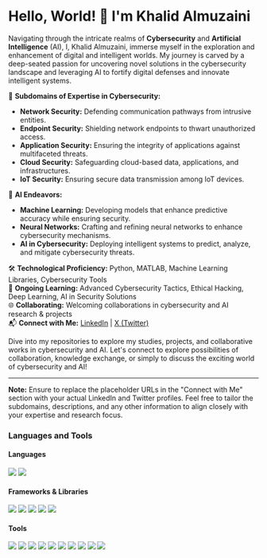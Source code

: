 # Hello, World! 👋 I'm Khalid Almuzaini

Navigating through the intricate realms of **Cybersecurity** and **Artificial Intelligence** (AI), I, Khalid Almuzaini, immerse myself in the exploration and enhancement of digital and intelligent worlds. My journey is carved by a deep-seated passion for uncovering novel solutions in the cybersecurity landscape and leveraging AI to fortify digital defenses and innovate intelligent systems.

🚀 **Subdomains of Expertise in Cybersecurity:**
- **Network Security:** Defending communication pathways from intrusive entities.
- **Endpoint Security:** Shielding network endpoints to thwart unauthorized access.
- **Application Security:** Ensuring the integrity of applications against multifaceted threats.
- **Cloud Security:** Safeguarding cloud-based data, applications, and infrastructures.
- **IoT Security:** Ensuring secure data transmission among IoT devices.

🤖 **AI Endeavors:**
- **Machine Learning:** Developing models that enhance predictive accuracy while ensuring security.
- **Neural Networks:** Crafting and refining neural networks to enhance cybersecurity mechanisms.
- **AI in Cybersecurity:** Deploying intelligent systems to predict, analyze, and mitigate cybersecurity threats.

🛠 **Technological Proficiency:** Python, MATLAB, Machine Learning Libraries, Cybersecurity Tools  
🌱 **Ongoing Learning:** Advanced Cybersecurity Tactics, Ethical Hacking, Deep Learning, AI in Security Solutions  
🌐 **Collaborating:** Welcoming collaborations in cybersecurity and AI research & projects  
📬 **Connect with Me:** [LinkedIn](https://www.linkedin.com/in/kmuzaini/) | [X (Twitter)](https://x.com/kmuzaini)  

Dive into my repositories to explore my studies, projects, and collaborative works in cybersecurity and AI. Let's connect to explore possibilities of collaboration, knowledge exchange, or simply to discuss the exciting world of cybersecurity and AI!

---

**Note:** Ensure to replace the placeholder URLs in the "Connect with Me" section with your actual LinkedIn and Twitter profiles. Feel free to tailor the subdomains, descriptions, and any other information to align closely with your expertise and research focus.
### Languages and Tools
#### Languages
<p align="left">
  <img src="https://img.shields.io/badge/python-3776AB?&style=for-the-badge&logo=python&logoColor=white"/>
  <img src="https://img.shields.io/badge/MATLAB-0076A8?style=for-the-badge&logo=mathworks&logoColor=white"/>

  <!-- Add more languages here -->
</p>

#### Frameworks & Libraries
<p align="left">
  <img src="https://img.shields.io/badge/pandas-150458?style=for-the-badge&logo=pandas&logoColor=white"/>
  <img src="https://img.shields.io/badge/numpy-013243?style=for-the-badge&logo=numpy&logoColor=white"/>
  <img src="https://img.shields.io/badge/matplotlib-11557c?style=for-the-badge&logo=matplotlib&logoColor=white"/>
  <img src="https://img.shields.io/badge/seaborn-3776AB?style=for-the-badge&logo=seaborn&logoColor=white"/>
  <img src="https://img.shields.io/badge/Flutter-02569B?style=for-the-badge&logo=flutter&logoColor=white"/>

  
  <!-- Add more frameworks & libraries here -->
</p>

#### Tools
<p align="left">
  <img src="https://img.shields.io/badge/docker-2496ED?&style=for-the-badge&logo=docker&logoColor=white"/>
  <img src="https://img.shields.io/badge/Microsoft_Office-D83B01?style=for-the-badge&logo=microsoft-office&logoColor=white"/>
  <img src="https://img.shields.io/badge/Microsoft_Word-2B579A?style=for-the-badge&logo=microsoft-word&logoColor=white"/>
  <img src="https://img.shields.io/badge/Microsoft_Excel-217346?style=for-the-badge&logo=microsoft-excel&logoColor=white"/>
  <img src="https://img.shields.io/badge/Git-F05032?style=for-the-badge&logo=git&logoColor=white"/>
  <img src="https://img.shields.io/badge/Github-181717?style=for-the-badge&logo=github&logoColor=white"/>
  <img src="https://img.shields.io/badge/macOS-000000?style=for-the-badge&logo=macos&logoColor=white"/>
  <img src="https://img.shields.io/badge/Windows-0078D6?style=for-the-badge&logo=windows&logoColor=white"/>
  <img src="https://img.shields.io/badge/-RaspberryPi-C51A4A?style=for-the-badge&logo=Raspberry-Pi"/>
  <img src="https://img.shields.io/badge/Notion-000000?style=for-the-badge&logo=notion&logoColor=white"/>
  <!-- Add more tools here -->
</p>
